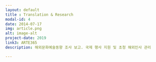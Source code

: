 ```yaml
---
layout: default
title : Translation & Research
modal-id: 4
date: 2014-07-17
img: article.png
alt: image-alt
project-date: 2019
link3: ARTE365
description: 해외문화예술동향 조사 보고. 국제 행사 지원 및 초청 해외인사 관리

---
```

